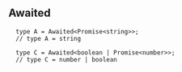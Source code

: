 ## Awaited<Type>

```
  type A = Awaited<Promise<string>>;
  // type A = string

  type C = Awaited<boolean | Promise<number>>;
  // type C = number | boolean
```
